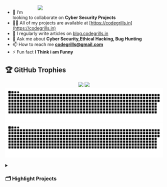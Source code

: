 
<img align="right" width="400" src="https://lanyard.kyrie25.me/api/1070262933206077520?theme=discord">

- 👯 I’m looking to collaborate on **Cyber Security Projects**
- 👨‍💻 All of my projects are available at [https://codegrills.in](https://codegrills.in)
- 📝 I regularly write articles on [blog.codegrills.in](blog.codegrills.in)
- 💬 Ask me about **Cyber Security,Ethical Hacking, Bug Hunting**
- 📫 How to reach me **codegrills@gmail.com**
- ⚡ Fun fact **I Think i am Funny**

## 🏆 GitHub Trophies
<p align="center" dir="auto">
  <img height="180" src="https://github-readme-stats.vercel.app/api?username=ineblouis&show_icons=true&theme=discord" />
  <img height="180" src="https://github-profile-trophy.vercel.app/?username=zhenye-na&theme=discord&column=4" />
  <a target="_blank" rel="noopener noreferrer" href="https://github.com/mikyll/mikyll/blob/output/github-contribution-grid-snake.svg#gh-light-mode-only"><img alt="Snake   animation" src="https://github.com/mikyll/mikyll/raw/output/github-contribution-grid-snake.svg#gh-light-mode-only" style="max-width: 100%;"></a>
  <a target="_blank" rel="noopener noreferrer" href="https://github.com/mikyll/mikyll/blob/output/github-contribution-grid-snake-dark.svg#gh-dark-mode-only"><img           alt="Snake animation" src="https://github.com/mikyll/mikyll/raw/output/github-contribution-grid-snake-dark.svg#gh-dark-mode-only" style="max-width: 100%;"></a>
</p>


<details>
 <summary><h3>🗂️ Highlight Projects</h3></summary>
